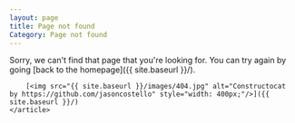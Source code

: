 ```yaml
---
layout: page
title: Page not found
Category: Page not found
---
```

<main>
    <article>
        Sorry, we can't find that page that you're looking for. You can try again by going [back to the homepage]({{ site.baseurl }}/).

        [<img src="{{ site.baseurl }}/images/404.jpg" alt="Constructocat by https://github.com/jasoncostello" style="width: 400px;"/>]({{ site.baseurl }}/)
    </article>
</main>
